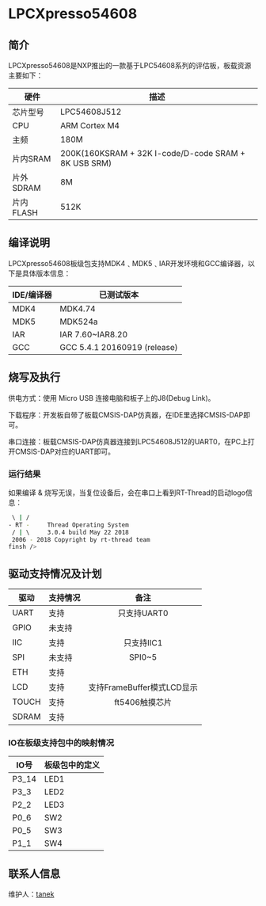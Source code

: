 # LPCXpresso54608

## 简介

LPCXpresso54608是NXP推出的一款基于LPC54608系列的评估板，板载资源主要如下：

| 硬件      | 描述          |
| --------- | ------------- |
| 芯片型号  | LPC54608J512  |
| CPU       | ARM Cortex M4 |
| 主频      | 180M          |
| 片内SRAM  | 200K(160KSRAM + 32K I-code/D-code SRAM + 8K USB SRM)          |
| 片外SDRAM | 8M           |
| 片内FLASH | 512K         |

## 编译说明

LPCXpresso54608板级包支持MDK4﹑MDK5﹑IAR开发环境和GCC编译器，以下是具体版本信息：

| IDE/编译器 | 已测试版本                   |
| ---------- | ---------------------------- |
| MDK4       | MDK4.74                      |
| MDK5       | MDK524a                      |
| IAR        | IAR 7.60~IAR8.20             |
| GCC        | GCC 5.4.1 20160919 (release) |

## 烧写及执行

供电方式：使用 Micro USB 连接电脑和板子上的J8(Debug Link)。

下载程序：开发板自带了板载CMSIS-DAP仿真器，在IDE里选择CMSIS-DAP即可。

串口连接：板载CMSIS-DAP仿真器连接到LPC54608J512的UART0，在PC上打开CMSIS-DAP对应的UART即可。

### 运行结果

如果编译 & 烧写无误，当复位设备后，会在串口上看到RT-Thread的启动logo信息：

```bash
 \ | /
- RT -     Thread Operating System
 / | \     3.0.4 build May 22 2018
 2006 - 2018 Copyright by rt-thread team
finsh />

```
## 驱动支持情况及计划

| 驱动  | 支持情况 |            备注            |
| ----- | -------- | :------------------------: |
| UART  | 支持     |        只支持UART0         |
| GPIO  | 未支持   |                            |
| IIC   | 支持     |         只支持IIC1         |
| SPI   | 未支持   |           SPI0~5           |
| ETH   | 支持     |                            |
| LCD   | 支持     | 支持FrameBuffer模式LCD显示 |
| TOUCH | 支持     |       ft5406触摸芯片       |
| SDRAM | 支持     |                            |

### IO在板级支持包中的映射情况

| IO号  | 板级包中的定义 |
| ----- | -------------- |
| P3_14 | LED1           |
| P3_3  | LED2           |
| P2_2  | LED3           |
| P0_6  | SW2            |
| P0_5  | SW3            |
| P1_1  | SW4            |

## 联系人信息

维护人：[tanek](https://github.com/liangyongxiang)
